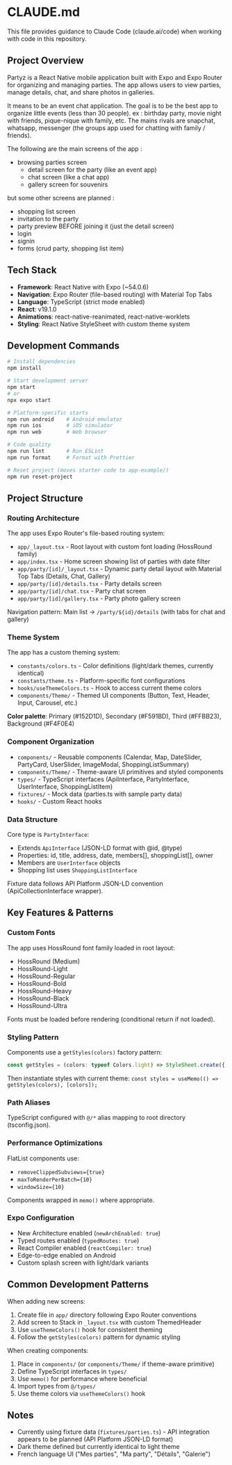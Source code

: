 # CLAUDE.md

This file provides guidance to Claude Code (claude.ai/code) when working with code in this repository.

## Project Overview

Partyz is a React Native mobile application built with Expo and Expo Router for organizing and managing parties. The app allows users to view parties, manage details, chat, and share photos in galleries.

It means to be an event chat application. The goal is to be the best app to organize little events (less than 30 people). ex : birthday party, movie night with friends, pique-nique with family, etc. The mains rivals are snapchat, whatsapp, messenger (the groups app used for chatting with family / friends).

The following are the main screens of the app :
- browsing parties screen
	- detail screen for the party (like an event app)
	- chat screen (like a chat app)
	- gallery screen for souvenirs

but some other screens are planned :
- shopping list screen
- invitation to the party
- party preview BEFORE joining it (just the detail screen)
- login
- signin
- forms (crud party, shopping list item)

## Tech Stack

- **Framework**: React Native with Expo (~54.0.6)
- **Navigation**: Expo Router (file-based routing) with Material Top Tabs
- **Language**: TypeScript (strict mode enabled)
- **React**: v19.1.0
- **Animations**: react-native-reanimated, react-native-worklets
- **Styling**: React Native StyleSheet with custom theme system

## Development Commands

```bash
# Install dependencies
npm install

# Start development server
npm start
# or
npx expo start

# Platform-specific starts
npm run android    # Android emulator
npm run ios        # iOS simulator
npm run web        # Web browser

# Code quality
npm run lint       # Run ESLint
npm run format     # Format with Prettier

# Reset project (moves starter code to app-example/)
npm run reset-project
```

## Project Structure

### Routing Architecture

The app uses Expo Router's file-based routing system:

- `app/_layout.tsx` - Root layout with custom font loading (HossRound family)
- `app/index.tsx` - Home screen showing list of parties with date filter
- `app/party/[id]/_layout.tsx` - Dynamic party detail layout with Material Top Tabs (Details, Chat, Gallery)
- `app/party/[id]/details.tsx` - Party details screen
- `app/party/[id]/chat.tsx` - Party chat screen
- `app/party/[id]/gallery.tsx` - Party photo gallery screen

Navigation pattern: Main list → `/party/${id}/details` (with tabs for chat and gallery)

### Theme System

The app has a custom theming system:

- `constants/colors.ts` - Color definitions (light/dark themes, currently identical)
- `constants/theme.ts` - Platform-specific font configurations
- `hooks/useThemeColors.ts` - Hook to access current theme colors
- `components/Theme/` - Themed UI components (Button, Text, Header, Input, Carousel, etc.)

**Color palette**: Primary (#152D1D), Secondary (#F591BD), Third (#FFBB23), Background (#F4F0E4)

### Component Organization

- `components/` - Reusable components (Calendar, Map, DateSlider, PartyCard, UserSlider, ImageModal, ShoppingListSummary)
- `components/Theme/` - Theme-aware UI primitives and styled components
- `types/` - TypeScript interfaces (ApiInterface, PartyInterface, UserInterface, ShoppingListItem)
- `fixtures/` - Mock data (parties.ts with sample party data)
- `hooks/` - Custom React hooks

### Data Structure

Core type is `PartyInterface`:
- Extends `ApiInterface` (JSON-LD format with @id, @type)
- Properties: id, title, address, date, members[], shoppingList[], owner
- Members are `UserInterface` objects
- Shopping list uses `ShoppingListInterface`

Fixture data follows API Platform JSON-LD convention (ApiCollectionInterface wrapper).

## Key Features & Patterns

### Custom Fonts

The app uses HossRound font family loaded in root layout:
- HossRound (Medium)
- HossRound-Light
- HossRound-Regular
- HossRound-Bold
- HossRound-Heavy
- HossRound-Black
- HossRound-Ultra

Fonts must be loaded before rendering (conditional return if not loaded).

### Styling Pattern

Components use a `getStyles(colors)` factory pattern:
```typescript
const getStyles = (colors: typeof Colors.light) => StyleSheet.create({...});
```

Then instantiate styles with current theme: `const styles = useMemo(() => getStyles(colors), [colors]);`

### Path Aliases

TypeScript configured with `@/*` alias mapping to root directory (tsconfig.json).

### Performance Optimizations

FlatList components use:
- `removeClippedSubviews={true}`
- `maxToRenderPerBatch={10}`
- `windowSize={10}`

Components wrapped in `memo()` where appropriate.

### Expo Configuration

- New Architecture enabled (`newArchEnabled: true`)
- Typed routes enabled (`typedRoutes: true`)
- React Compiler enabled (`reactCompiler: true`)
- Edge-to-edge enabled on Android
- Custom splash screen with light/dark variants

## Common Development Patterns

When adding new screens:
1. Create file in `app/` directory following Expo Router conventions
2. Add screen to Stack in `_layout.tsx` with custom ThemedHeader
3. Use `useThemeColors()` hook for consistent theming
4. Follow the `getStyles(colors)` pattern for dynamic styling

When creating components:
1. Place in `components/` (or `components/Theme/` if theme-aware primitive)
2. Define TypeScript interfaces in `types/`
3. Use `memo()` for performance where beneficial
4. Import types from `@/types/`
5. Use theme colors via `useThemeColors()` hook

## Notes

- Currently using fixture data (`fixtures/parties.ts`) - API integration appears to be planned (API Platform JSON-LD format)
- Dark theme defined but currently identical to light theme
- French language UI ("Mes parties", "Ma party", "Détails", "Galerie")
